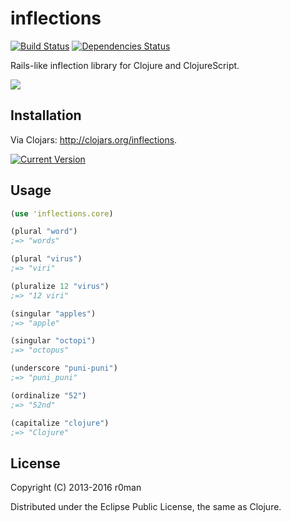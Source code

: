 # inflections
  [![Build Status](https://travis-ci.org/r0man/inflections-clj.svg)](https://travis-ci.org/r0man/inflections-clj)
  [![Dependencies Status](http://jarkeeper.com/r0man/inflections-clj/status.svg)](http://jarkeeper.com/r0man/inflections-clj)

Rails-like inflection library for Clojure and ClojureScript.

![](https://farm3.staticflickr.com/2827/12305713514_d3b3f53721_m_d.jpg)

## Installation

Via Clojars: http://clojars.org/inflections.

[![Current Version](https://clojars.org/inflections/latest-version.svg)](https://clojars.org/inflections)

## Usage

``` clj
(use 'inflections.core)

(plural "word")
;=> "words"

(plural "virus")
;=> "viri"

(pluralize 12 "virus")
;=> "12 viri"

(singular "apples")
;=> "apple"

(singular "octopi")
;=> "octopus"

(underscore "puni-puni")
;=> "puni_puni"

(ordinalize "52")
;=> "52nd"

(capitalize "clojure")
;=> "Clojure"
```

## License

Copyright (C) 2013-2016 r0man

Distributed under the Eclipse Public License, the same as Clojure.
